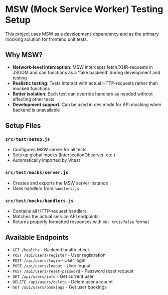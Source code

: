 # MSW (Mock Service Worker) Testing Setup

This project uses MSW as a development-dependency and as the primary mocking solution for frontend unit tests.

## Why MSW?

- **Network-level interception**: MSW intercepts fetch/XHR-requests in JSDOM and can functions as a 'fake backend' during development and testing
- **Realistic testing**: Tests interact with actual HTTP-requests rather than mocked functions
- **Better isolation**: Each test can override handlers as needed without affecting other tests
- **Development support**: Can be used in dev mode for API mocking when backend is unavailable

## Setup Files

### `src/test/setup.js`
- Configures MSW server for all tests
- Sets up global mocks (IntersectionObserver, etc.)
- Automatically imported by Vitest

### `src/test/mocks/server.js`
- Creates and exports the MSW server instance
- Uses handlers from `handlers.js`

### `src/test/mocks/handlers.js`
- Contains all HTTP-request handlers
- Matches the actual service API endpoints
- Returns properly formatted responses with `ok: true/false` format

## Available Endpoints

- `GET /healthz` - Backend health check
- `POST /api/users/register` - User registration
- `POST /api/users/login` - User login
- `POST /api/users/logout` - User logout
- `POST /api/users/reset-password` - Password reset request
- `GET /api/users/info` - Get current user
- `DELETE /api/users/delete` - Delete user account
- `GET /api/users/bookings` - Get user bookings
